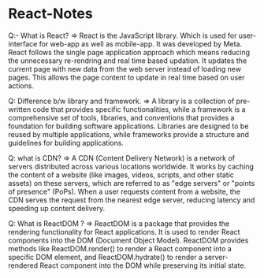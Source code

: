# React-Notes

Q:- What is React?
=> React is the JavaScript library. Which is used for user-interface for web-app as well as mobile-app. It was developed by Meta. React follows the single page application approach which means reducing the unnecessary re-rendring and real time based updation. It updates the current page with new data from the web server instead of loading new pages. This allows the page content to update in real time based on user actions.



Q: Difference b/w library and framework.
=> A library is a collection of pre-written code that provides specific functionalities, while a framework is a comprehensive set of tools, libraries, and conventions that provides a foundation for building software applications. Libraries are designed to be reused by multiple applications, while frameworks provide a structure and guidelines for building applications.


Q: what is CDN?
=> A CDN (Content Delivery Network) is a network of servers distributed across various locations worldwide. It works by caching the content of a website (like images, videos, scripts, and other static assets) on these servers, which are referred to as "edge servers" or "points of presence" (PoPs). When a user requests content from a website, the CDN serves the request from the nearest edge server, reducing latency and speeding up content delivery.


Q: What is ReactDOM ?
=>  ReactDOM is a package that provides the rendering functionality for React applications. It is used to render React components into the DOM (Document Object Model). ReactDOM provides methods like ReactDOM.render() to render a React component into a specific DOM element, and ReactDOM.hydrate() to render a server-rendered React component into the DOM while preserving its initial state.

